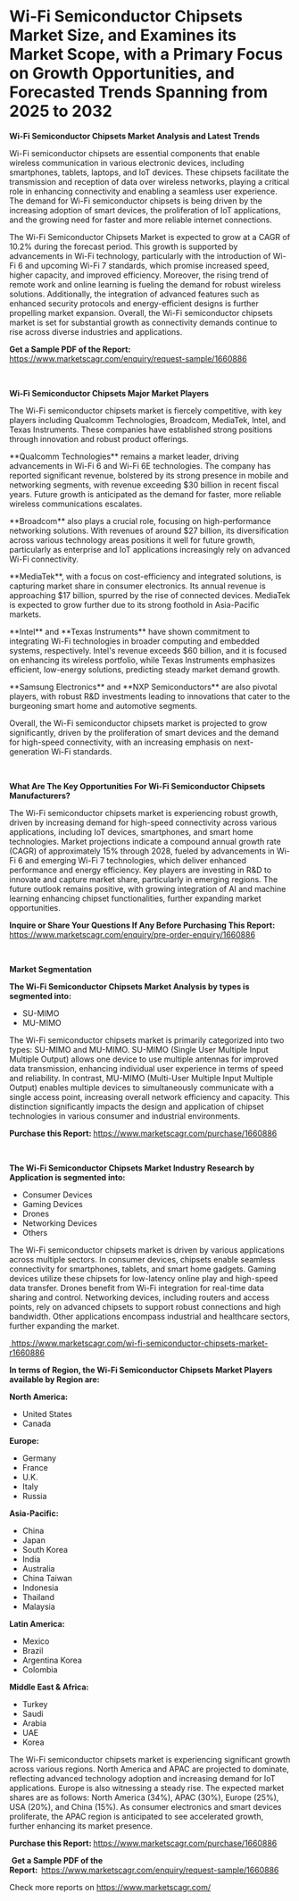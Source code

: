 <p><h1>Wi-Fi Semiconductor Chipsets Market Size, and Examines its Market Scope, with a Primary Focus on Growth Opportunities, and Forecasted Trends Spanning from 2025 to 2032</h1></p><p><strong>Wi-Fi Semiconductor Chipsets Market Analysis and Latest Trends</strong></p>
<p><p>Wi-Fi semiconductor chipsets are essential components that enable wireless communication in various electronic devices, including smartphones, tablets, laptops, and IoT devices. These chipsets facilitate the transmission and reception of data over wireless networks, playing a critical role in enhancing connectivity and enabling a seamless user experience. The demand for Wi-Fi semiconductor chipsets is being driven by the increasing adoption of smart devices, the proliferation of IoT applications, and the growing need for faster and more reliable internet connections.</p><p>The Wi-Fi Semiconductor Chipsets Market is expected to grow at a CAGR of 10.2% during the forecast period. This growth is supported by advancements in Wi-Fi technology, particularly with the introduction of Wi-Fi 6 and upcoming Wi-Fi 7 standards, which promise increased speed, higher capacity, and improved efficiency. Moreover, the rising trend of remote work and online learning is fueling the demand for robust wireless solutions. Additionally, the integration of advanced features such as enhanced security protocols and energy-efficient designs is further propelling market expansion. Overall, the Wi-Fi semiconductor chipsets market is set for substantial growth as connectivity demands continue to rise across diverse industries and applications.</p></p>
<p><strong>Get a Sample PDF of the Report:&nbsp;</strong> <a href="https://www.marketscagr.com/enquiry/request-sample/1660886?utm_campaign=1895&utm_medium=2&utm_source=Github&utm_content=ia&utm_term=17012025&utm_id=wi-fi-semiconductor-chipsets">https://www.marketscagr.com/enquiry/request-sample/1660886</a></p>
<p>&nbsp;</p>
<p><strong>Wi-Fi Semiconductor Chipsets Major Market Players</strong></p>
<p><p>The Wi-Fi semiconductor chipsets market is fiercely competitive, with key players including Qualcomm Technologies, Broadcom, MediaTek, Intel, and Texas Instruments. These companies have established strong positions through innovation and robust product offerings.</p><p>**Qualcomm Technologies** remains a market leader, driving advancements in Wi-Fi 6 and Wi-Fi 6E technologies. The company has reported significant revenue, bolstered by its strong presence in mobile and networking segments, with revenue exceeding $30 billion in recent fiscal years. Future growth is anticipated as the demand for faster, more reliable wireless communications escalates.</p><p>**Broadcom** also plays a crucial role, focusing on high-performance networking solutions. With revenues of around $27 billion, its diversification across various technology areas positions it well for future growth, particularly as enterprise and IoT applications increasingly rely on advanced Wi-Fi connectivity.</p><p>**MediaTek**, with a focus on cost-efficiency and integrated solutions, is capturing market share in consumer electronics. Its annual revenue is approaching $17 billion, spurred by the rise of connected devices. MediaTek is expected to grow further due to its strong foothold in Asia-Pacific markets.</p><p>**Intel** and **Texas Instruments** have shown commitment to integrating Wi-Fi technologies in broader computing and embedded systems, respectively. Intel's revenue exceeds $60 billion, and it is focused on enhancing its wireless portfolio, while Texas Instruments emphasizes efficient, low-energy solutions, predicting steady market demand growth.</p><p>**Samsung Electronics** and **NXP Semiconductors** are also pivotal players, with robust R&D investments leading to innovations that cater to the burgeoning smart home and automotive segments.</p><p>Overall, the Wi-Fi semiconductor chipsets market is projected to grow significantly, driven by the proliferation of smart devices and the demand for high-speed connectivity, with an increasing emphasis on next-generation Wi-Fi standards.</p></p>
<p>&nbsp;</p>
<p><strong>What Are The Key Opportunities For Wi-Fi Semiconductor Chipsets Manufacturers?</strong></p>
<p><p>The Wi-Fi semiconductor chipsets market is experiencing robust growth, driven by increasing demand for high-speed connectivity across various applications, including IoT devices, smartphones, and smart home technologies. Market projections indicate a compound annual growth rate (CAGR) of approximately 15% through 2028, fueled by advancements in Wi-Fi 6 and emerging Wi-Fi 7 technologies, which deliver enhanced performance and energy efficiency. Key players are investing in R&D to innovate and capture market share, particularly in emerging regions. The future outlook remains positive, with growing integration of AI and machine learning enhancing chipset functionalities, further expanding market opportunities.</p></p>
<p><strong>Inquire or Share Your Questions If Any Before Purchasing This Report:</strong> <a href="https://www.marketscagr.com/enquiry/pre-order-enquiry/1660886?utm_campaign=1895&utm_medium=2&utm_source=Github&utm_content=ia&utm_term=17012025&utm_id=wi-fi-semiconductor-chipsets">https://www.marketscagr.com/enquiry/pre-order-enquiry/1660886</a></p>
<p>&nbsp;</p>
<p><strong>Market Segmentation</strong></p>
<p><strong>The Wi-Fi Semiconductor Chipsets Market Analysis by types is segmented into:</strong></p>
<p><ul><li>SU-MIMO</li><li>MU-MIMO</li></ul></p>
<p><p>The Wi-Fi semiconductor chipsets market is primarily categorized into two types: SU-MIMO and MU-MIMO. SU-MIMO (Single User Multiple Input Multiple Output) allows one device to use multiple antennas for improved data transmission, enhancing individual user experience in terms of speed and reliability. In contrast, MU-MIMO (Multi-User Multiple Input Multiple Output) enables multiple devices to simultaneously communicate with a single access point, increasing overall network efficiency and capacity. This distinction significantly impacts the design and application of chipset technologies in various consumer and industrial environments.</p></p>
<p><strong>Purchase this Report:&nbsp;</strong><a href="https://www.marketscagr.com/purchase/1660886?utm_campaign=1895&utm_medium=2&utm_source=Github&utm_content=ia&utm_term=17012025&utm_id=wi-fi-semiconductor-chipsets">https://www.marketscagr.com/purchase/1660886</a></p>
<p>&nbsp;</p>
<p><strong>The Wi-Fi Semiconductor Chipsets Market Industry Research by Application is segmented into:</strong></p>
<p><ul><li>Consumer Devices</li><li>Gaming Devices</li><li>Drones</li><li>Networking Devices</li><li>Others</li></ul></p>
<p><p>The Wi-Fi semiconductor chipsets market is driven by various applications across multiple sectors. In consumer devices, chipsets enable seamless connectivity for smartphones, tablets, and smart home gadgets. Gaming devices utilize these chipsets for low-latency online play and high-speed data transfer. Drones benefit from Wi-Fi integration for real-time data sharing and control. Networking devices, including routers and access points, rely on advanced chipsets to support robust connections and high bandwidth. Other applications encompass industrial and healthcare sectors, further expanding the market.</p></p>
<p><a href="https://www.marketscagr.com/wi-fi-semiconductor-chipsets-market-r1660886?utm_campaign=1895&utm_medium=2&utm_source=Github&utm_content=ia&utm_term=17012025&utm_id=wi-fi-semiconductor-chipsets">&nbsp;https://www.marketscagr.com/wi-fi-semiconductor-chipsets-market-r1660886</a></p>
<p><strong>In terms of Region, the Wi-Fi Semiconductor Chipsets Market Players available by Region are:</strong></p>
<p>
    <p> <strong> North America: </strong>
        <ul>
            <li>United States</li>
            <li>Canada</li>
        </ul>
        </p> 
    <p> <strong> Europe: </strong>
        <ul>
            <li>Germany</li>
            <li>France</li>
            <li>U.K.</li>
            <li>Italy</li>
            <li>Russia</li>
        </ul>
        </p> 
    <p> <strong> Asia-Pacific: </strong>
        <ul>
            <li>China</li>
            <li>Japan</li>
            <li>South Korea</li>
            <li>India</li>
            <li>Australia</li>
            <li>China Taiwan</li>
            <li>Indonesia</li>
            <li>Thailand</li>
            <li>Malaysia</li>
        </ul>
        </p> 
    <p> <strong> Latin America: </strong>
        <ul>
            <li>Mexico</li>
            <li>Brazil</li>
            <li>Argentina Korea</li>
            <li>Colombia</li>
        </ul>
        </p> 
    <p> <strong> Middle East & Africa: </strong>
        <ul>
            <li>Turkey</li>
            <li>Saudi</li>
            <li>Arabia</li>
            <li>UAE</li>
            <li>Korea</li>
        </ul>
    </p>
    </p>
<p><p>The Wi-Fi semiconductor chipsets market is experiencing significant growth across various regions. North America and APAC are projected to dominate, reflecting advanced technology adoption and increasing demand for IoT applications. Europe is also witnessing a steady rise. The expected market shares are as follows: North America (34%), APAC (30%), Europe (25%), USA (20%), and China (15%). As consumer electronics and smart devices proliferate, the APAC region is anticipated to see accelerated growth, further enhancing its market presence.</p></p>
<p><strong>Purchase this Report: </strong><a href="https://www.marketscagr.com/purchase/1660886?utm_campaign=1895&utm_medium=2&utm_source=Github&utm_content=ia&utm_term=17012025&utm_id=wi-fi-semiconductor-chipsets">https://www.marketscagr.com/purchase/1660886</a></p>
<p>&nbsp;<strong>Get a Sample PDF of the Report:&nbsp;&nbsp;</strong><a href="https://www.marketscagr.com/enquiry/request-sample/1660886?utm_campaign=1895&utm_medium=2&utm_source=Github&utm_content=ia&utm_term=17012025&utm_id=wi-fi-semiconductor-chipsets">https://www.marketscagr.com/enquiry/request-sample/1660886</a></p>
<p><strong></strong></p>
<p>Check more reports on <a href="https://www.marketscagr.com/?utm_campaign=1895&utm_medium=2&utm_source=Github&utm_content=ia&utm_term=17012025&utm_id=wi-fi-semiconductor-chipsets">https://www.marketscagr.com/</a></p>